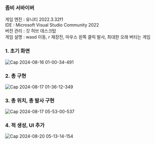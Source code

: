 ### 좀비 서바이버  
게임 엔진 : 유니티 2022.3.32f1  
IDE : Microsoft Visual Studio Community 2022  
버전 관리 : 깃 허브 데스크탑  
게임 설명 : wasd 이동, r 재장전, 마우스 왼쪽 클릭 발사, 최대한 오래 버티는 게임  

### 1. 초기 화면
![Cap 2024-08-16 01-00-34-491](https://github.com/user-attachments/assets/2b9ef6b7-2f62-4146-b55d-dbe0cf2df605)

### 2. 총 구현
![Cap 2024-08-17 01-36-12-349](https://github.com/user-attachments/assets/afda2663-56a8-4992-893f-e8e5371556b7)

### 3. 총 위치, 총 발사 구현
![Cap 2024-08-17 05-53-00-537](https://github.com/user-attachments/assets/82f42125-43e7-4930-b18d-500675e8d943)

### 4. 적 생성, UI 추가
![Cap 2024-08-20 05-13-14-154](https://github.com/user-attachments/assets/96d9e82b-5c8e-4ec7-95b0-1fc6e5f81c4c)
